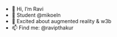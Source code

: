 - 👋 Hi, I’m Ravi
- 👀 Student @mikoeln
- 🌱 Excited about augmented reality & w3b
- 📫 Find me: @ravipthakur
